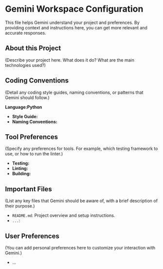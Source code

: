 # Gemini Workspace Configuration

This file helps Gemini understand your project and preferences. By providing context and instructions here, you can get more relevant and accurate responses.

## About this Project

(Describe your project here. What does it do? What are the main technologies used?)

## Coding Conventions

(Detail any coding style guides, naming conventions, or patterns that Gemini should follow.)

   **Language:Python**
*   **Style Guide:**
*   **Naming Conventions:**

## Tool Preferences

(Specify any preferences for tools. For example, which testing framework to use, or how to run the linter.)

*   **Testing:**
*   **Linting:**
*   **Building:**

## Important Files

(List any key files that Gemini should be aware of, with a brief description of their purpose.)

*   `README.md`: Project overview and setup instructions.
*   `...`:

## User Preferences

(You can add personal preferences here to customize your interaction with Gemini.)

*   ...
